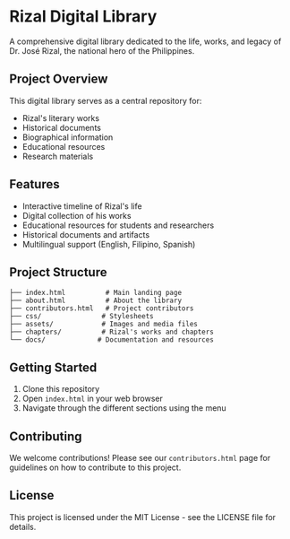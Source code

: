 # Rizal Digital Library

A comprehensive digital library dedicated to the life, works, and legacy of Dr. José Rizal, the national hero of the Philippines.

## Project Overview

This digital library serves as a central repository for:
- Rizal's literary works
- Historical documents
- Biographical information
- Educational resources
- Research materials

## Features

- Interactive timeline of Rizal's life
- Digital collection of his works
- Educational resources for students and researchers
- Historical documents and artifacts
- Multilingual support (English, Filipino, Spanish)

## Project Structure

```
├── index.html          # Main landing page
├── about.html          # About the library
├── contributors.html   # Project contributors
├── css/               # Stylesheets
├── assets/            # Images and media files
├── chapters/          # Rizal's works and chapters
└── docs/             # Documentation and resources
```

## Getting Started

1. Clone this repository
2. Open `index.html` in your web browser
3. Navigate through the different sections using the menu

## Contributing

We welcome contributions! Please see our `contributors.html` page for guidelines on how to contribute to this project.

## License

This project is licensed under the MIT License - see the LICENSE file for details.
